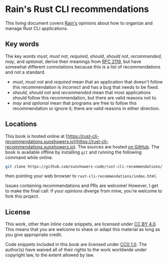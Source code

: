 # Rain's Rust CLI recommendations

This living document covers [Rain's](https://github.com/sunshowers) opinions about how to organize and manage Rust CLI applications.

## Key words

The key words *must*, *must not*, *required*, *should*, *should not*,
*recommended*, *may*, and *optional*, derive their meanings from
[RFC 2119](https://datatracker.ietf.org/doc/html/rfc2119), but have
somewhat different connotations because this is a list of recommendations
and not a standard.
* *must*, *must not* and *required* mean that an application that doesn't follow this recommendation is *incorrect* and has a bug that needs to be fixed.
* *should*, *should not* and *recommended* mean that most applications should follow this recommendation, but there are valid reasons not to.
* *may* and *optional* mean that programs are free to follow this recommendation or ignore it; there are valid reasons in either direction.

## Locations

This book is hosted online at [https://rust-cli-recommendations.sunshowers.io](https://rust-cli-recommendations.sunshowers.io). The sources are hosted [on GitHub](https://github.com/sunshowers-code/rust-cli-recommendations). The book is available offline by installing `git` and running the following command while online.

```sh
git clone https://github.com/sunshowers-code/rust-cli-recommendations/ --branch gh-pages
```

then pointing your web browser to `rust-cli-recommendations/index.html`.


Issues containing recommendations and PRs are welcome! However, I get to make the final call: if your opinions diverge from mine, you're welcome to fork this project.

## License

This work, other than inline code snippets, are licensed under [CC BY 4.0]. This means that you are welcome to share or adapt this material as long as you give appropriate credit.

Code snippets included in this book are licensed under [CC0 1.0]. The author(s) have waived all of their rights to the work worldwide under copyright law, to the extent allowed by law.

[CC BY 4.0]: https://creativecommons.org/licenses/by/4.0/
[CC0 1.0]: https://creativecommons.org/publicdomain/zero/1.0/
